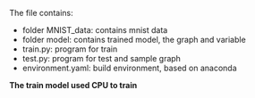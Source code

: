 The file contains:
* folder MNIST_data: contains mnist data
* folder model: contains trained model, the graph and variable
* train.py: program for train
* test.py: program for test and sample graph
* environment.yaml: build environment, based on anaconda

**The train model used CPU to train**